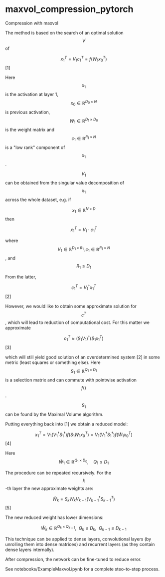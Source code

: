 # maxvol_compression_pytorch
Compression with maxvol

The method is based on the search of an optimal solution $$V$$ of

$$x_1^{T} = V_1 c_1^{T} = f(W_1 x_0^{T})$$          [1]

Here $$x_1$$ is the activation at layer 1, $$x_0 \in \mathbb{R}^{D_0 \times N}$$ is previous activation, $$W_1 \in \mathbb{R}^{D_{1} \times {D_0}}$$ is the weight matrix and $$c_1 \in \mathbb{R}^{R_1 \times N}$$ is a "low rank" component of $$x_1$$.

$$V_1$$ can be obtained from the singular value decomposition of $$x_1$$ across the whole dataset, e.g. if 

$$x_1 \in \mathbb{R}^{N \times D}$$  then

 $$x_1^{T} = V_1 \cdot c_1^{T}$$

where $$V_1 \in \mathbb{R}^{D_1 \times R_1},  c_1 \in \mathbb{R}^{R_1 \times N}$$ , and $$R_1 \leq D_1$$

From the latter, 

$$c_1^T = V_1^{\dagger} x_1^{T}$$                  [2]

However, we would like to obtain some approximate solution for $$c^{T}$$, which will lead to reduction of computational cost. For this matter we approximate 

 $$c_1^{T} \approx (S_1 V_1)^{\dagger} (S_1 x_1^{T})$$                 [3]

which will still yield good solution of an overdetermined system [2] in some metric (least squares or something else). Here $$S_1 \in \mathbb{R}^{Q_1 \times D_1}$$ is a selection matrix and can commute with pointwise activation $$f()$$.

$$S_1$$ can be found by the Maximal Volume algorithm. 

Putting everything back into [1] we obtain a reduced model:

$$x_1^{T} = V_1 (V_1^{\dagger} S_1^{\dagger}) f(S_1 W_1 x_0^{T}) = V_1 (V_1^{\dagger} S_1^{\dagger}) f(\tilde{W}_1 x_0^T)$$         [4] 

Here $$\tilde{W}_1 \in \mathbb{R}^{Q_1 \times D_0},  ~~~~ Q_{1} \leq D_{1}$$               

The procedure can be repeated recursively. For the $$k$$-th layer the new approximate weights are:

$$\tilde{W}_k = S_{k} W_{k} V_{k-1}  (V_{k-1}^{\dagger} S_{k-1}^{T})$$                    [5]

The new reduced weight has lower dimensions:

$$\tilde{W}_k \in \mathbb{R}^{Q_{k} \times Q_{k-1}},  ~~ Q_{k} \leq D_{k}, ~~ Q_{k-1} \leq D_{k-1}$$

This technique can be applied to dense layers, convolutional layers (by unrolling them into dense matrices) and recurrent layers (as they contain dense layers internally). 

After compression, the network can be fine-tuned to reduce error.

See notebooks/ExampleMaxvol.ipynb for a complete steo-to-step process.